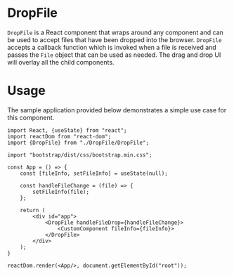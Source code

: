 # DropFile

`DropFile` is a React component that wraps around any component and can be used
to accept files that have been dropped into the browser. `DropFile` accepts a
callback function which is invoked when a file is received and passes the `File`
object that can be used as needed. The drag and drop UI will overlay all the
child components.

# Usage

The sample application provided below demonstrates a simple use case for this 
component.

```shell
import React, {useState} from "react";
import reactDom from "react-dom";
import {DropFile} from "./DropFile/DropFile";

import "bootstrap/dist/css/bootstrap.min.css";

const App = () => {
    const [fileInfo, setFileInfo] = useState(null);

    const handleFileChange = (file) => {
        setFileInfo(file);
    };

    return (
        <div id="app">
            <DropFile handleFileDrop={handleFileChange}>
                <CustomComponent fileInfo={fileInfo}>
            </DropFile>
        </div>
    );
}

reactDom.render(<App/>, document.getElementById("root"));

```
